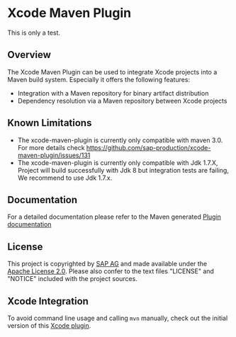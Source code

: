 # Xcode Maven Plugin

This is only a test.

## Overview

The Xcode Maven Plugin can be used to integrate Xcode projects into a Maven build system. Especially it offers the following features:

* Integration with a Maven repository for binary artifact distribution
* Dependency resolution via a Maven repository between Xcode projects

## Known Limitations

* The xcode-maven-plugin is currently only compatible with maven 3.0. For more details check https://github.com/sap-production/xcode-maven-plugin/issues/131
* The xcode-maven-plugin is currently only compatible with Jdk 1.7.X, Project will build successfully with Jdk 8 but integration tests are failing, We recommend to use Jdk 1.7.x.

## Documentation

For a detailed documentation please refer to the Maven generated [Plugin documentation](http://sap-production.github.com/xcode-maven-plugin/site/index.html)

## License ##

This project is copyrighted by [SAP AG](http://www.sap.com/) and made available under the [Apache License 2.0](http://www.apache.org/licenses/LICENSE-2.0.html). Please also confer to the text files "LICENSE" and "NOTICE" included with the project sources.


## Xcode Integration
To avoid command line usage and calling `mvn` manually, check out the initial version of this [Xcode plugin](https://github.com/sap-production/xcode-ide-maven-integration).
